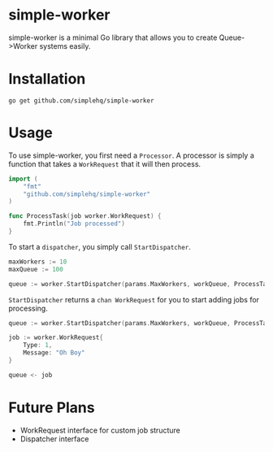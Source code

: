simple-worker
======

simple-worker is a minimal Go library that allows you to create Queue->Worker systems easily.

Installation
============

```
go get github.com/simplehq/simple-worker
```

Usage
=====

To use simple-worker, you first need a `Processor`. A processor is simply a function that takes a `WorkRequest` that it will then process.

```Go
import (
    "fmt"
    "github.com/simplehq/simple-worker"
)

func ProcessTask(job worker.WorkRequest) {
    fmt.Println("Job processed")
}
```

To start a `dispatcher`, you simply call `StartDispatcher`.

```Go
maxWorkers := 10
maxQueue := 100

queue := worker.StartDispatcher(params.MaxWorkers, workQueue, ProcessTask)
```

`StartDispatcher` returns a `chan WorkRequest` for you to start adding jobs for processing.

```Go
queue := worker.StartDispatcher(params.MaxWorkers, workQueue, ProcessTask)

job := worker.WorkRequest{
    Type: 1,
    Message: "Oh Boy"
}

queue <- job
```

Future Plans
============

- WorkRequest interface for custom job structure
- Dispatcher interface

